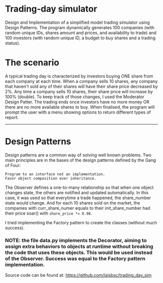 # Trading-day simulator
Design and Implementation of a simplified model trading simulator using Design Patterns.
The program dynamically generates 100 companies (with random unique IDs, shares amount and prices, and availability to trade) and 100 investors (with random unique ID, a budget to buy shares and a trading status).
# The scenario
A typical trading day is characterized by investors buying ONE share from each company at each time. When a company sells 10 shares, any company that haven't sold any of their shares will have their share price decreased by 2%. Any time a company sells 10 shares, their share price will increase by 100% (double). To keep track of those changes, I used the Moderator Design Patter.
The trading ends once investors have no more money OR there are no more available shares to buy.
When finalised, the program will prompt the user with a menu showing options to return different types of report.
___________________________________________________________________________________

# Design Patterns
Design patterns are a common way of solving well known problems. Two main principles are in the bases of the design patterns defined by the Gang of Four:

    Program to an interface not an implementation.
    Favor object composition over inheritance.

The Observer defines a one-to-many relationship so that when one object changes state, the others are notified and updated automatically. In this case, it was used so that everytime a trade happened, the share_number state would change. And for each 10 shares sold on the market, the companies with curr_share_numer equals to their init_share_number had their price soar() with `share_price *= 0.98`.

I tried implementing the Factory pattern to create the classes (without much success).

### NOTE: the file data.py implements the Decorator, aiming to assign extra behaviors to objects at runtime without breaking the code that uses these objects. This would be used instead of the Observer. Success was equal to the Factory pattern implementation.

Source code can be found at: https://github.com/laisbsc/trading_day_sim
